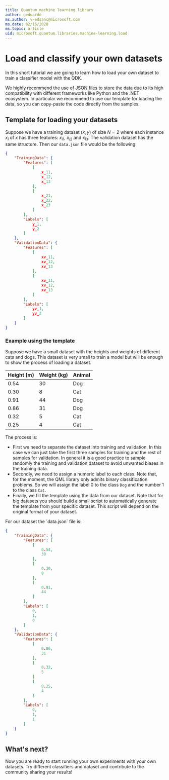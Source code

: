```yaml
---
title: Quantum machine learning library
author: geduardo
ms.author: v-edsanc@microsoft.com
ms.date: 02/16/2020
ms.topic: article
uid: microsoft.quantum.libraries.machine-learning.load
---
```


# Load and classify your own datasets

In this short tutorial we are going to learn how to load your own dataset to train a classifier model with the QDK.

We highly recommend the use of [JSON files](https://en.wikipedia.org/wiki/JSON) to store the data due to its high compatibility with different frameworks like Python and the .NET ecosystem. In particular we recommend to use our template for loading the data, so you can copy-paste the code directly from the samples.  

## Template for loading your datasets

Suppose we have a training dataset $(x,y)$ of size $N=2$ where each instance $x_i$ of $x$ has three features: $x_{i1}$, $x_{i2}$ and $x_{i3}$. The validation dataset has the same structure. Then our `data.json` file would be the following:

```json
{
    "TrainingData": {
        "Features": [
            [
                x_11,
                x_12,
                x_13
            ],
            [
                x_21,
                x_22,
                x_23
            ]
        ],
        "Labels": [
            y_1,
            y_2
        ]
    },
    "ValidationData": {
        "Features": [
            [
                xv_11,
                xv_12,
                xv_13
            ],
            [
                xv_11,
                xv_12,
                xv_13
            ]
        ],
        "Labels": [
            yv_1,
            yv_2
        ]
    }
}

```

### Example using the template

Suppose we have a small dataset with the heights and weights of different cats and dogs. This dataset is very small to train a model but will be enough to show the process of loading a dataset.

| Height (m) | Weight (kg) | Animal |
|-----------|------------|--------|
| 0.54      | 30         | Dog    |
| 0.30      | 8          | Cat    |
| 0.91      | 44         | Dog    |
| 0.86      | 31          | Dog    |
| 0.32      | 5         | Cat    |
| 0.25      | 4          | Cat    |

The process is:

- First we need to separate the dataset into training and validation. In this case we can just take the first three samples for training and the rest of samples for validation. In general it is a good practice to sample randomly the training and validation dataset to avoid unwanted biases in the training data.
- Secondly, we need to assign a numeric label to each class. Note that, for the moment, the QML library only admits binary classification problems. So we will assign the label 0 to the class `Dog` and the number 1 to the class `Cat`.
- Finally, we fill the template using the data from our dataset. Note that for big datasets you should build a small script to automatically generate the template from your specific dataset. This script will depend on the original format of your dataset.

For our dataset the ´data.json´ file is:

```json
{
    "TrainingData": {
        "Features": [
            [
                0.54,
                30
            ],
            [
                0.30,
                8
            ],
            [
                0.91,
                44
            ]
        ],
        "Labels": [
            0,
            1,
            0
        ]
    },
    "ValidationData": {
        "Features": [
            [
                0.86,
                31
            ],
            [
                0.32,
                5
            ]
            [
                0.25,
                4
            ]
        ],
        "Labels": [
            0,
            1,
            1
        ]
    }
}

```

## What's next?

Now you are ready to start running your own experiments with your own datasets. Try different classifiers and dataset and contribute to the community sharing your results!
